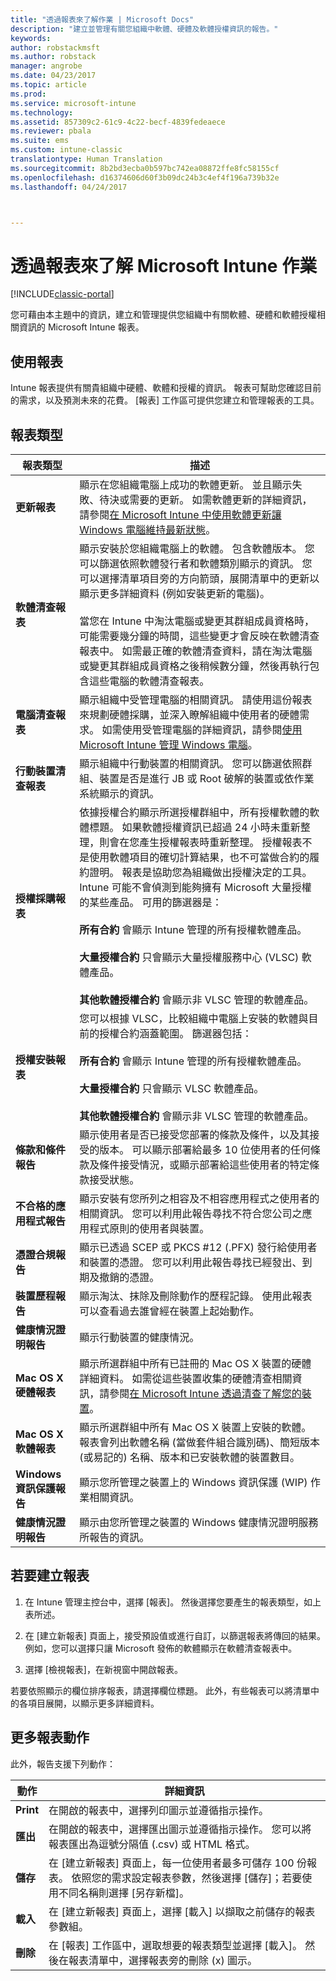```yaml
---
title: "透過報表來了解作業 | Microsoft Docs"
description: "建立並管理有關您組織中軟體、硬體及軟體授權資訊的報告。"
keywords: 
author: robstackmsft
ms.author: robstack
manager: angrobe
ms.date: 04/23/2017
ms.topic: article
ms.prod: 
ms.service: microsoft-intune
ms.technology: 
ms.assetid: 857309c2-61c9-4c22-becf-4839fedeaece
ms.reviewer: pbala
ms.suite: ems
ms.custom: intune-classic
translationtype: Human Translation
ms.sourcegitcommit: 8b2bd3ecba0b597bc742ea08872ffe8fc58155cf
ms.openlocfilehash: d16374606d60f3b09dc24b3c4ef4f196a739b32e
ms.lasthandoff: 04/24/2017



---
```


# <a name="understand-microsoft-intune-operations-by-using-reports"></a>透過報表來了解 Microsoft Intune 作業

[!INCLUDE[classic-portal](../includes/classic-portal.md)]

您可藉由本主題中的資訊，建立和管理提供您組織中有關軟體、硬體和軟體授權相關資訊的 Microsoft Intune 報表。

## <a name="using-reports"></a>使用報表
Intune 報表提供有關貴組織中硬體、軟體和授權的資訊。 報表可幫助您確認目前的需求，以及預測未來的花費。 [報表]  工作區可提供您建立和管理報表的工具。 

## <a name="report-types"></a>報表類型

|報表類型|描述|
|---------------|---------------|
|**更新報表**|顯示在您組織電腦上成功的軟體更新。 並且顯示失敗、待決或需要的更新。 如需軟體更新的詳細資訊，請參閱[在 Microsoft Intune 中使用軟體更新讓 Windows 電腦維持最新狀態](keep-windows-pcs-up-to-date-with-software-updates-in-microsoft-intune.md)。|
|**軟體清查報表**|顯示安裝於您組織電腦上的軟體。 包含軟體版本。 您可以篩選依照軟體發行者和軟體類別顯示的資訊。 您可以選擇清單項目旁的方向箭頭，展開清單中的更新以顯示更多詳細資料 (例如安裝更新的電腦)。<br /><br />當您在 Intune 中淘汰電腦或變更其群組成員資格時，可能需要幾分鐘的時間，這些變更才會反映在軟體清查報表中。 如需最正確的軟體清查資料，請在淘汰電腦或變更其群組成員資格之後稍候數分鐘，然後再執行包含這些電腦的軟體清查報表。|
|**電腦清查報表**|顯示組織中受管理電腦的相關資訊。 請使用這份報表來規劃硬體採購，並深入瞭解組織中使用者的硬體需求。 如需使用受管理電腦的詳細資訊，請參閱[使用 Microsoft Intune 管理 Windows 電腦](manage-windows-pcs-with-microsoft-intune.md)。|
|**行動裝置清查報表**|顯示組織中行動裝置的相關資訊。 您可以篩選依照群組、裝置是否是進行 JB 或 Root 破解的裝置或依作業系統顯示的資訊。|
|**授權採購報表**|依據授權合約顯示所選授權群組中，所有授權軟體的軟體標題。 如果軟體授權資訊已超過 24 小時未重新整理，則會在您產生授權報表時重新整理。 授權報表不是使用軟體項目的確切計算結果，也不可當做合約的履約證明。 報表是協助您為組織做出授權決定的工具。 Intune 可能不會偵測到能夠擁有 Microsoft 大量授權的某些產品。 可用的篩選器是：<br /><br />**所有合約** 會顯示 Intune 管理的所有授權軟體產品。<br /><br />**大量授權合約** 只會顯示大量授權服務中心 (VLSC) 軟體產品。<br /><br />**其他軟體授權合約** 會顯示非 VLSC 管理的軟體產品。|
|**授權安裝報表**|您可以根據 VLSC，比較組織中電腦上安裝的軟體與目前的授權合約涵蓋範圍。 篩選器包括：<br /><br />**所有合約** 會顯示 Intune 管理的所有授權軟體產品。<br /><br />**大量授權合約** 只會顯示 VLSC 軟體產品。<br /><br />**其他軟體授權合約** 會顯示非 VLSC 管理的軟體產品。|
|**條款和條件報告**|顯示使用者是否已接受您部署的條款及條件，以及其接受的版本。 可以顯示部署給最多 10 位使用者的任何條款及條件接受情況，或顯示部署給這些使用者的特定條款接受狀態。|
|**不合格的應用程式報告**|顯示安裝有您所列之相容及不相容應用程式之使用者的相關資訊。 您可以利用此報告尋找不符合您公司之應用程式原則的使用者與裝置。|
|**憑證合規報告**|顯示已透過 SCEP 或 PKCS #12 (.PFX) 發行給使用者和裝置的憑證。 您可以利用此報告尋找已經發出、到期及撤銷的憑證。|
|**裝置歷程報告**|顯示淘汰、抹除及刪除動作的歷程記錄。 使用此報表可以查看過去誰曾經在裝置上起始動作。|
|**健康情況證明報告**|顯示行動裝置的健康情況。|
|**Mac OS X 硬體報表**|顯示所選群組中所有已註冊的 Mac OS X 裝置的硬體詳細資料。 如需從這些裝置收集的硬體清查相關資訊，請參閱[在 Microsoft Intune 透過清查了解您的裝置](understand-your-devices-with-inventory-in-microsoft-intune.md)。|
|**Mac OS X 軟體報表**|顯示所選群組中所有 Mac OS X 裝置上安裝的軟體。 報表會列出軟體名稱 (當做套件組合識別碼)、簡短版本 (或易記的) 名稱、版本和已安裝軟體的裝置數目。|
|**Windows 資訊保護報告**|顯示您所管理之裝置上的 Windows 資訊保護 (WIP) 作業相關資訊。|
|**健康情況證明報告**|顯示由您所管理之裝置的 Windows 健康情況證明服務所報告的資訊。|

## <a name="to-create-a-report"></a>若要建立報表

1.  在 Intune 管理主控台中，選擇 [報表]。 然後選擇您要產生的報表類型，如上表所述。

2.  在 [建立新報表] 頁面上，接受預設值或進行自訂，以篩選報表將傳回的結果。 例如，您可以選擇只讓 Microsoft 發佈的軟體顯示在軟體清查報表中。

3.  選擇 [檢視報表]，在新視窗中開啟報表。

若要依照顯示的欄位排序報表，請選擇欄位標題。 此外，有些報表可以將清單中的各項目展開，以顯示更多詳細資料。

## <a name="more-report-actions"></a>更多報表動作
此外，報告支援下列動作：

|動作|詳細資訊|
|----------|--------------------|
|**Print**|在開啟的報表中，選擇列印圖示並遵循指示操作。|
|**匯出**|在開啟的報表中，選擇匯出圖示並遵循指示操作。 您可以將報表匯出為逗號分隔值 (.csv) 或 HTML 格式。|
|**儲存**|在 [建立新報表]  頁面上，每一位使用者最多可儲存 100 份報表。 依照您的需求設定報表參數，然後選擇 [儲存]；若要使用不同名稱則選擇 [另存新檔]。|
|**載入**|在 [建立新報表] 頁面上，選擇 [載入] 以擷取之前儲存的報表參數組。|
|**刪除**|在 [報表] 工作區中，選取想要的報表類型並選擇 [載入]。 然後在報表清單中，選擇報表旁的刪除 (x) 圖示。|



